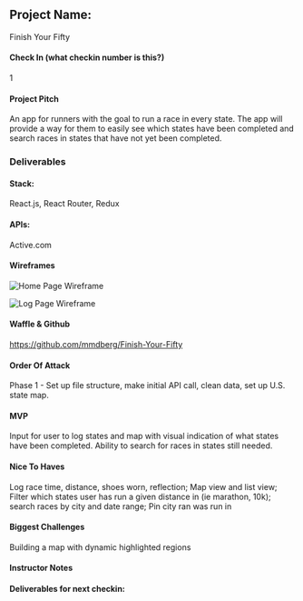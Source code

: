 ## Project Name:
Finish Your Fifty

#### Check In (what checkin number is this?)
1

#### Project Pitch
An app for runners with the goal to run a race in every state. The app will provide a way for them to easily see which states have been completed and search races in states that have not yet been completed.

### Deliverables

#### Stack:
React.js, React Router, Redux

#### APIs: 
Active.com

#### Wireframes
![Home Page Wireframe](https://wireframe.cc/pro/pp/6541a9e1d156185#1)

![Log Page Wireframe](https://wireframe.cc/pro/pp/6541a9e1d156185#w9i1z711)

#### Waffle & Github
https://github.com/mmdberg/Finish-Your-Fifty

#### Order Of Attack
Phase 1 - Set up file structure, make initial API call, clean data, set up U.S. state map.

#### MVP
Input for user to log states and map with visual indication of what states have been completed. Ability to search for races in states still needed.

#### Nice To Haves
Log race time, distance, shoes worn, reflection; Map view and list view; Filter which states user has run a given distance in (ie marathon, 10k); search races by city and date range; Pin city ran was run in 

#### Biggest Challenges
Building a map with dynamic highlighted regions

#### Instructor Notes

#### Deliverables for next checkin:
